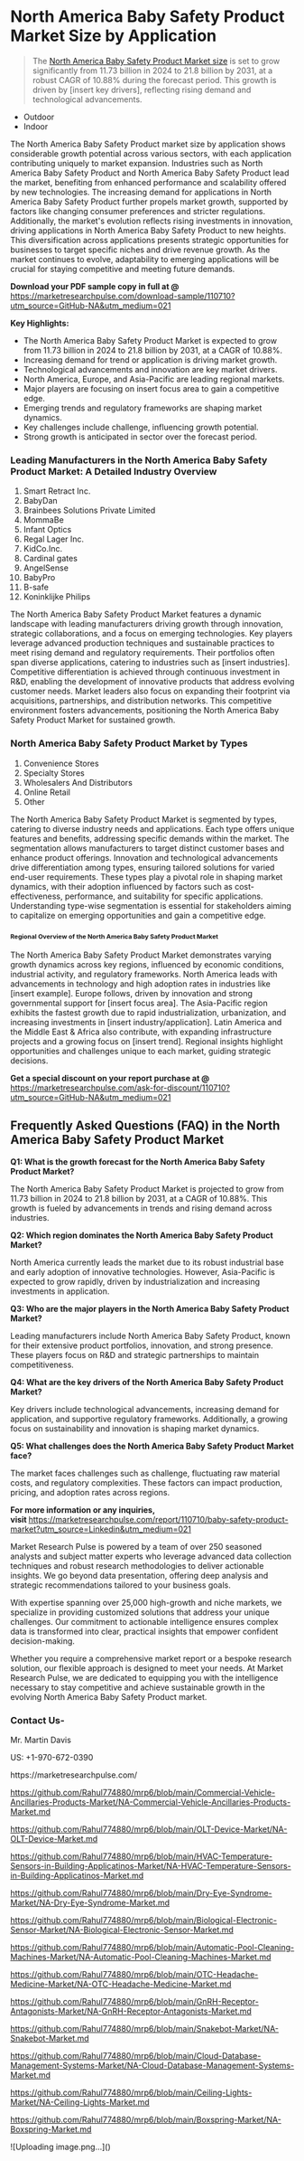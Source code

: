 <h1>North America Baby Safety Product Market&nbsp;Size by Application</h1><blockquote><p>The <a href="https://marketresearchpulse.com/download-sample/110710?utm_source=GitHub-NA&amp;utm_medium=021">North America Baby Safety Product Market size</a> is set to grow significantly from 11.73 billion in 2024 to 21.8 billion by 2031, at a robust CAGR of 10.88% during the forecast period. This growth is driven by [insert key drivers], reflecting rising demand and technological advancements.</p></blockquote><ul><li>Outdoor<li> Indoor</li></ul><p>The North America Baby Safety Product market size by application shows considerable growth potential across various sectors, with each application contributing uniquely to market expansion. Industries such as North America Baby Safety Product and North America Baby Safety Product lead the market, benefiting from enhanced performance and scalability offered by new technologies. The increasing demand for applications in North America Baby Safety Product further propels market growth, supported by factors like changing consumer preferences and stricter regulations. Additionally, the market's evolution reflects rising investments in innovation, driving applications in North America Baby Safety Product to new heights. This diversification across applications presents strategic opportunities for businesses to target specific niches and drive revenue growth. As the market continues to evolve, adaptability to emerging applications will be crucial for staying competitive and meeting future demands.</p><p><strong>Download your PDF sample copy in full at @ </strong><a href="https://marketresearchpulse.com/download-sample/110710?utm_source=GitHub-NA&amp;utm_medium=021">https://marketresearchpulse.com/download-sample/110710?utm_source=GitHub-NA&amp;utm_medium=021</a></p><p><strong>Key Highlights: </strong></p><ul><li>The North America Baby Safety Product Market is expected to grow from 11.73 billion in 2024 to 21.8 billion by 2031, at a CAGR of 10.88%.</li><li>Increasing demand for trend or application is driving market growth.</li><li>Technological advancements and innovation are key market drivers.</li><li>North America, Europe, and Asia-Pacific are leading regional markets.</li><li>Major players are focusing on insert focus area to gain a competitive edge.</li><li>Emerging trends and regulatory frameworks are shaping market dynamics.</li><li>Key challenges include challenge, influencing growth potential.</li><li>Strong growth is anticipated in sector over the forecast period.</li></ul><h3>Leading Manufacturers in the North America Baby Safety Product Market: A Detailed Industry Overview</h3><ol><li>Smart Retract Inc.</li><li>BabyDan</li><li>Brainbees Solutions Private Limited</li><li>MommaBe</li><li>Infant Optics</li><li>Regal Lager Inc.</li><li>KidCo.Inc.</li><li>Cardinal gates</li><li>AngelSense</li><li>BabyPro</li><li>B-safe</li><li>Koninklijke Philips</li></ol><div class="flex max-w-full flex-col flex-grow"><div class="min-h-8 text-message flex w-full flex-col items-end gap-2 whitespace-normal break-words [.text-message+&amp;]:mt-5" dir="auto" data-message-author-role="assistant" data-message-id="fd8432e4-4910-450d-b182-61b7bfb0a01f" data-message-model-slug="gpt-4o"><div class="flex w-full flex-col gap-1 empty:hidden first:pt-[3px]"><div class="markdown prose w-full break-words dark:prose-invert light"><p>The North America Baby Safety Product Market features a dynamic landscape with leading manufacturers driving growth through innovation, strategic collaborations, and a focus on emerging technologies. Key players leverage advanced production techniques and sustainable practices to meet rising demand and regulatory requirements. Their portfolios often span diverse applications, catering to industries such as [insert industries]. Competitive differentiation is achieved through continuous investment in R&amp;D, enabling the development of innovative products that address evolving customer needs. Market leaders also focus on expanding their footprint via acquisitions, partnerships, and distribution networks. This competitive environment fosters advancements, positioning the North America Baby Safety Product Market for sustained growth.</p></div></div></div></div><h3>North America Baby Safety Product Market by Types</h3><ol><li>Convenience Stores<li> Specialty Stores<li> Wholesalers And Distributors<li> Online Retail<li> Other</li></ol><div class="flex max-w-full flex-col flex-grow"><div class="min-h-8 text-message flex w-full flex-col items-end gap-2 whitespace-normal break-words [.text-message+&amp;]:mt-5" dir="auto" data-message-author-role="assistant" data-message-id="084470be-0bb7-4664-bddf-5156b4f41249" data-message-model-slug="gpt-4o-mini"><div class="flex w-full flex-col gap-1 empty:hidden first:pt-[3px]"><div class="markdown prose w-full break-words dark:prose-invert light"><p>The North America Baby Safety Product Market is segmented by types, catering to diverse industry needs and applications. Each type offers unique features and benefits, addressing specific demands within the market. The segmentation allows manufacturers to target distinct customer bases and enhance product offerings. Innovation and technological advancements drive differentiation among types, ensuring tailored solutions for varied end-user requirements. These types play a pivotal role in shaping market dynamics, with their adoption influenced by factors such as cost-effectiveness, performance, and suitability for specific applications. Understanding type-wise segmentation is essential for stakeholders aiming to capitalize on emerging opportunities and gain a competitive edge.</p></div></div></div></div><h3><span style="font-size: 11px;">Regional Overview of the North America Baby Safety Product Market</span></h3><div class="flex max-w-full flex-col flex-grow"><div class="min-h-8 text-message flex w-full flex-col items-end gap-2 whitespace-normal break-words [.text-message+&amp;]:mt-5" dir="auto" data-message-author-role="assistant" data-message-id="e9038762-ce64-4e30-91c9-9bd413514231" data-message-model-slug="gpt-4o-mini"><div class="flex w-full flex-col gap-1 empty:hidden first:pt-[3px]"><div class="markdown prose w-full break-words dark:prose-invert light"><p>The North America Baby Safety Product Market demonstrates varying growth dynamics across key regions, influenced by economic conditions, industrial activity, and regulatory frameworks. North America leads with advancements in technology and high adoption rates in industries like [insert example]. Europe follows, driven by innovation and strong governmental support for [insert focus area]. The Asia-Pacific region exhibits the fastest growth due to rapid industrialization, urbanization, and increasing investments in [insert industry/application]. Latin America and the Middle East &amp; Africa also contribute, with expanding infrastructure projects and a growing focus on [insert trend]. Regional insights highlight opportunities and challenges unique to each market, guiding strategic decisions.</p></div></div></div></div><p><strong>Get a special discount on your report purchase at @ </strong><a href="https://marketresearchpulse.com/ask-for-discount/110710?utm_source=GitHub-NA&amp;utm_medium=021">https://marketresearchpulse.com/ask-for-discount/110710?utm_source=GitHub-NA&amp;utm_medium=021</a></p><h2>Frequently Asked Questions (FAQ) in the North America Baby Safety Product Market</h2><p><strong>Q1: What is the growth forecast for the North America Baby Safety Product Market?</strong></p><p>The North America Baby Safety Product Market is projected to grow from 11.73 billion in 2024 to 21.8 billion by 2031, at a CAGR of 10.88%. This growth is fueled by advancements in trends and rising demand across industries.</p><p><strong>Q2: Which region dominates the North America Baby Safety Product Market?</strong></p><p>North America currently leads the market due to its robust industrial base and early adoption of innovative technologies. However, Asia-Pacific is expected to grow rapidly, driven by industrialization and increasing investments in application.</p><p><strong>Q3: Who are the major players in the North America Baby Safety Product Market?</strong></p><p>Leading manufacturers include North America Baby Safety Product, known for their extensive product portfolios, innovation, and strong presence. These players focus on R&amp;D and strategic partnerships to maintain competitiveness.</p><p><strong>Q4: What are the key drivers of the North America Baby Safety Product Market?</strong></p><p>Key drivers include technological advancements, increasing demand for application, and supportive regulatory frameworks. Additionally, a growing focus on sustainability and innovation is shaping market dynamics.</p><p><strong>Q5: What challenges does the North America Baby Safety Product Market face?</strong></p><p>The market faces challenges such as challenge, fluctuating raw material costs, and regulatory complexities. These factors can impact production, pricing, and adoption rates across regions.</p><p><strong>For more information or any inquiries, visit&nbsp;</strong><a href="https://marketresearchpulse.com/report/110710/baby-safety-product-market?utm_source=Linkedin&utm_medium=021">https://marketresearchpulse.com/report/110710/baby-safety-product-market?utm_source=Linkedin&utm_medium=021</a></p><p>Market Research Pulse is powered by a team of over 250 seasoned analysts and subject matter experts who leverage advanced data collection techniques and robust research methodologies to deliver actionable insights. We go beyond data presentation, offering deep analysis and strategic recommendations tailored to your business goals.</p><p>With expertise spanning over 25,000 high-growth and niche markets, we specialize in providing customized solutions that address your unique challenges. Our commitment to actionable intelligence ensures complex data is transformed into clear, practical insights that empower confident decision-making.</p><p>Whether you require a comprehensive market report or a bespoke research solution, our flexible approach is designed to meet your needs. At Market Research Pulse, we are dedicated to equipping you with the intelligence necessary to stay competitive and achieve sustainable growth in the evolving North America Baby Safety Product market.</p><h3><strong>Contact Us-</strong></h3><p>Mr. Martin Davis</p><p>US: +1-970-672-0390</p><p>https://marketresearchpulse.com/</p><p><a href="https://github.com/Rahul774880/mrp6/blob/main/Commercial-Vehicle-Ancillaries-Products-Market/NA-Commercial-Vehicle-Ancillaries-Products-Market.md">https://github.com/Rahul774880/mrp6/blob/main/Commercial-Vehicle-Ancillaries-Products-Market/NA-Commercial-Vehicle-Ancillaries-Products-Market.md</a></p><p><a href="https://github.com/Rahul774880/mrp6/blob/main/OLT-Device-Market/NA-OLT-Device-Market.md">https://github.com/Rahul774880/mrp6/blob/main/OLT-Device-Market/NA-OLT-Device-Market.md</a></p><p><a href="https://github.com/Rahul774880/mrp6/blob/main/HVAC-Temperature-Sensors-in-Building-Applicatinos-Market/NA-HVAC-Temperature-Sensors-in-Building-Applicatinos-Market.md">https://github.com/Rahul774880/mrp6/blob/main/HVAC-Temperature-Sensors-in-Building-Applicatinos-Market/NA-HVAC-Temperature-Sensors-in-Building-Applicatinos-Market.md</a></p><p><a href="https://github.com/Rahul774880/mrp6/blob/main/Dry-Eye-Syndrome-Market/NA-Dry-Eye-Syndrome-Market.md">https://github.com/Rahul774880/mrp6/blob/main/Dry-Eye-Syndrome-Market/NA-Dry-Eye-Syndrome-Market.md</a></p><p><a href="https://github.com/Rahul774880/mrp6/blob/main/Biological-Electronic-Sensor-Market/NA-Biological-Electronic-Sensor-Market.md">https://github.com/Rahul774880/mrp6/blob/main/Biological-Electronic-Sensor-Market/NA-Biological-Electronic-Sensor-Market.md</a></p><p><a href="https://github.com/Rahul774880/mrp6/blob/main/Automatic-Pool-Cleaning-Machines-Market/NA-Automatic-Pool-Cleaning-Machines-Market.md">https://github.com/Rahul774880/mrp6/blob/main/Automatic-Pool-Cleaning-Machines-Market/NA-Automatic-Pool-Cleaning-Machines-Market.md</a></p><p><a href="https://github.com/Rahul774880/mrp6/blob/main/OTC-Headache-Medicine-Market/NA-OTC-Headache-Medicine-Market.md">https://github.com/Rahul774880/mrp6/blob/main/OTC-Headache-Medicine-Market/NA-OTC-Headache-Medicine-Market.md</a></p><p><a href="https://github.com/Rahul774880/mrp6/blob/main/GnRH-Receptor-Antagonists-Market/NA-GnRH-Receptor-Antagonists-Market.md">https://github.com/Rahul774880/mrp6/blob/main/GnRH-Receptor-Antagonists-Market/NA-GnRH-Receptor-Antagonists-Market.md</a></p><p><a href="https://github.com/Rahul774880/mrp6/blob/main/Snakebot-Market/NA-Snakebot-Market.md">https://github.com/Rahul774880/mrp6/blob/main/Snakebot-Market/NA-Snakebot-Market.md</a></p><p><a href="https://github.com/Rahul774880/mrp6/blob/main/Cloud-Database-Management-Systems-Market/NA-Cloud-Database-Management-Systems-Market.md">https://github.com/Rahul774880/mrp6/blob/main/Cloud-Database-Management-Systems-Market/NA-Cloud-Database-Management-Systems-Market.md</a></p><p><a href="https://github.com/Rahul774880/mrp6/blob/main/Ceiling-Lights-Market/NA-Ceiling-Lights-Market.md">https://github.com/Rahul774880/mrp6/blob/main/Ceiling-Lights-Market/NA-Ceiling-Lights-Market.md</a></p><p><a href="https://github.com/Rahul774880/mrp6/blob/main/Boxspring-Market/NA-Boxspring-Market.md">https://github.com/Rahul774880/mrp6/blob/main/Boxspring-Market/NA-Boxspring-Market.md</a></p>
![Uploading image.png…]()
